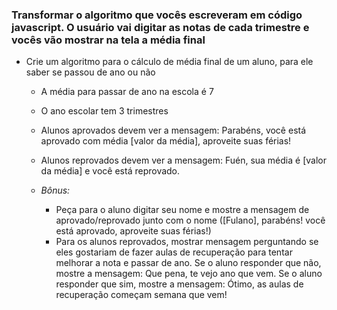 ### Transformar o algoritmo que vocês escreveram em código javascript. O usuário vai digitar as notas de cada trimestre e vocês vão mostrar na tela a média final

* Crie um algoritmo para o cálculo de média final de um aluno, para ele saber se passou de ano ou não
  - A média para passar de ano na escola é 7
  - O ano escolar tem 3 trimestres
  - Alunos aprovados devem ver a mensagem: Parabéns, você está aprovado com média [valor da média], aproveite suas férias!
  - Alunos reprovados devem ver a mensagem: Fuén, sua média é [valor da média] e você está reprovado.

  - *Bônus:*
    - Peça para o aluno digitar seu nome e mostre a mensagem de aprovado/reprovado junto com o nome ([Fulano], parabéns! você está aprovado, aproveite suas férias!)
    - Para os alunos reprovados, mostrar mensagem perguntando se eles gostariam de fazer aulas de recuperação para tentar melhorar a nota e passar de ano. Se o aluno responder que não, mostre a mensagem: Que pena, te vejo ano que vem. Se o aluno responder que sim, mostre a mensagem: Ótimo, as aulas de recuperação começam semana que vem!
